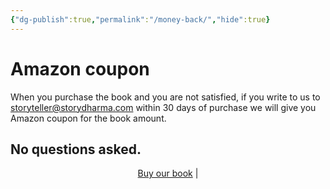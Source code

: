 ```yaml
---
{"dg-publish":true,"permalink":"/money-back/","hide":true}
---
```


# Amazon coupon

When you purchase the book and you are not satisfied, if you write to us to  storyteller@storydharma.com within 30 days of purchase we will give you Amazon coupon for the book amount. 
## No questions asked.


<p style="text-align:center;">
  <a href="https://www.amazon.in/Panchatantra-code-Become-super-star-ebook/dp/B0FHRPC89C/" target="_blank">Buy our book</a> | 
</p>